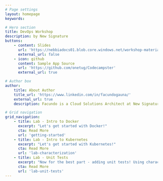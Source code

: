 ```yaml
---
# Page settings
layout: homepage
keywords:

# Hero section
title: DevOps Workshop
description: by New Signature
buttons:
    - content: Slides
      url: 'https://nebbiadocs01.blob.core.windows.net/workshop-material/[Generic] Automated Testing Workshop Slides.zip'
      external_url: false
    - icon: github
      content: Sample App Source
      url: 'https://github.com/onetug/Codecampster'
      external_url: true

# Author box
author:
    title: About Author
    title_url: 'https://www.linkedin.com/in/facundogauna/'
    external_url: true
    description: Facundo is a Cloud Solutions Architect at New Signature. He enjoys helping clients with architecture, containers/orchestration, and stream lining development processes.

# Grid navigation
grid_navigation:
    - title: Lab - Intro to Docker
      excerpt: "Let's get started with Docker!"
      cta: Read More
      url: 'getting-started'
    - title: Lab - Intro to Kubernetes
      excerpt: "Let's get started with Kubernetes!"
      cta: Read More
      url: 'lab-characterization'
    - title: Lab - Unit Tests
      excerpt: "Now for the best part - adding unit tests! Using characterization tests as a basis for initial test coverage, we can refactor and introduce seams to start unit testing."
      cta: Read More
      url: 'lab-unit-tests'
---
```

